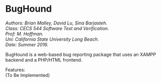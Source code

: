 # BugHound

*Authors: Brian Malley, David Lu, Sina Barjasteh.*  
*Class: CECS 544 Software Test and Verification.*  
*Prof: M. Hoffman.*  
*Uni: California State University Long Beach.*  
*Date: Summer 2016.*  

BugHound is a web-based bug reporting package that uses an XAMPP backend and a PHP/HTML frontend.

Features:  
(To Be Implemented)
